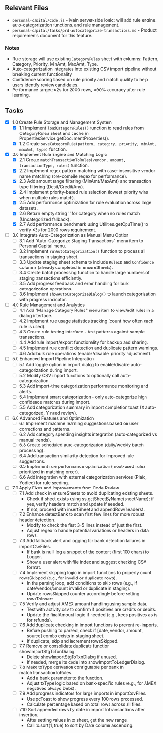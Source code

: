 ## Relevant Files

- `personal-capital/Code.js` - Main server-side logic; will add rule engine, auto-categorization functions, and rule management.
- `personal-capital/tasks/prd-autocategorize-transactions.md` - Product requirements document for this feature.

### Notes

- Rule storage will use existing `CategoryRules` sheet with columns: Pattern, Category, Priority, MinAmt, MaxAmt, Type.
- Auto-categorization integrates into existing CSV import pipeline without breaking current functionality.
- Confidence scoring based on rule priority and match quality to help users identify review candidates.
- Performance target: ≤2s for 2000 rows, ≥90% accuracy after rule learning.

## Tasks

- [x] 1.0 Create Rule Storage and Management System
  - [x] 1.1 Implement `loadCategoryRules()` function to read rules from CategoryRules sheet and cache in PropertiesService.getDocumentProperties().
  - [x] 1.2 Create `saveCategoryRule(pattern, category, priority, minAmt, maxAmt, type)` function.

- [x] 2.0 Implement Rule Engine and Matching Logic
  - [x] 2.1 Create `matchTransactionToRules(vendor, amount, transactionType, rules)` function.
  - [x] 2.2 Implement regex pattern matching with case-insensitive vendor name matching (pre-compile regex for performance).
  - [x] 2.3 Add amount range filtering (MinAmt/MaxAmt) and transaction type filtering (Debit/Credit/Any).
  - [x] 2.4 Implement priority-based rule selection (lowest priority wins when multiple rules match).
  - [x] 2.5 Add performance optimization for rule evaluation across large datasets.
  - [x] 2.6 Return empty string '' for category when no rules match (Uncategorized fallback).
  - [x] 2.7 Add performance benchmark using Utilities.getCpuTime() to verify ≤2s for 2000 rows requirement.

- [ ] 3.0 Integrate Auto-Categorization as Manual Menu Option
  - [ ] 3.1 Add "Auto-Categorize Staging Transactions" menu item to Personal Capital menu.
  - [ ] 3.2 Implement `runAutoCategorization()` function to process all transactions in staging sheet.
  - [ ] 3.3 Update staging sheet schema to include `RuleID` and `Confidence` columns (already completed in ensureSheets).
  - [ ] 3.4 Create batch processing function to handle large numbers of staging transactions efficiently.
  - [ ] 3.5 Add progress feedback and error handling for bulk categorization operations.
  - [ ] 3.6 Implement `showAutoCategorizeDialog()` to launch categorization with progress indicator.

- [ ] 4.0 Rule Management and Analytics
  - [ ] 4.1 Add "Manage Category Rules" menu item to view/edit rules in a dialog interface.
  - [ ] 4.2 Implement rule usage statistics tracking (count how often each rule is used).
  - [ ] 4.3 Create rule testing interface - test patterns against sample transactions.
  - [ ] 4.4 Add rule import/export functionality for backup and sharing.
  - [ ] 4.5 Implement rule conflict detection and duplicate pattern warnings.
  - [ ] 4.6 Add bulk rule operations (enable/disable, priority adjustment).

- [ ] 5.0 Enhanced Import Pipeline Integration
  - [ ] 5.1 Add toggle option in import dialog to enable/disable auto-categorization during import.
  - [ ] 5.2 Modify CSV import functions to optionally call auto-categorization.
  - [ ] 5.3 Add import-time categorization performance monitoring and alerts.
  - [ ] 5.4 Implement smart categorization - only auto-categorize high confidence matches during import.
  - [ ] 5.5 Add categorization summary in import completion toast (X auto-categorized, Y need review).

- [ ] 6.0 Advanced Features and Optimization
  - [ ] 6.1 Implement machine learning suggestions based on user corrections and patterns.
  - [ ] 6.2 Add category spending insights integration (auto-categorized vs manual trends).
  - [ ] 6.3 Create scheduled auto-categorization (daily/weekly batch processing).
  - [ ] 6.4 Add transaction similarity detection for improved rule suggestions.
  - [ ] 6.5 Implement rule performance optimization (most-used rules prioritized in matching order).
  - [ ] 6.6 Add integration with external categorization services (Plaid, Yodlee) for rule seeding. 

- [ ] 7.0 Apply Fixes and Improvements from Code Review
  - [ ] 7.1 Add check in ensureSheets to avoid duplicating existing sheets.
    - Check if sheet exists using ss.getSheetByName(sheetName); if yes, verify headers match and update if needed.
    - If not, proceed with insertSheet and appendRow(headers).
  - [ ] 7.2 Enhance detectBank to scan first few lines for more robust header detection.
    - Modify to check the first 3-5 lines instead of just the first.
    - Adjust regex to handle potential variations or headers in data rows.
  - [ ] 7.3 Add fallback alert and logging for bank detection failures in importCsvFiles.
    - If bank is null, log a snippet of the content (first 100 chars) to Logger.
    - Show a user alert with file index and suggest checking CSV format.
  - [ ] 7.4 Implement skipping logic in import functions to properly count rowsSkipped (e.g., for invalid or duplicate rows).
    - In the parsing loop, add conditions to skip rows (e.g., if date/vendor/amount invalid or duplicate in staging).
    - Update rowsSkipped counter accordingly before setting rowsToInsert.
  - [ ] 7.5 Verify and adjust AMEX amount handling using sample data.
    - Test with activity.csv to confirm if positives are credits or debits.
    - Update the finalAmount logic if needed (e.g., keep positives as is for refunds).
  - [ ] 7.6 Add duplicate checking in import functions to prevent re-imports.
    - Before pushing to parsed, check if [date, vendor, amount, source] combo exists in staging sheet.
    - If duplicate, skip and increment rowsSkipped.
  - [ ] 7.7 Remove or consolidate duplicate function showImportStgToTxnDialog.
    - Delete showImportStgToTxnDialog if unused.
    - If needed, merge its code into showImportToLedgerDialog.
  - [ ] 7.8 Make txType derivation configurable per bank in matchTransactionToRules.
    - Add a bank parameter to the function.
    - Adjust txType logic based on bank-specific rules (e.g., for AMEX negatives always Debit).
  - [ ] 7.9 Add progress indicators for large imports in importCsvFiles.
    - Use pcToast to show progress every 100 rows processed.
    - Calculate percentage based on total rows across all files.
  - [ ] 7.10 Sort appended rows by date in importToTransactions after insertion.
    - After setting values in tx sheet, get the new range.
    - Call tx.sort(1, true) to sort by Date column ascending. 